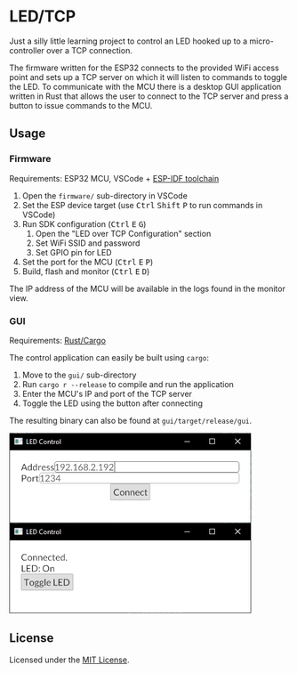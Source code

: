# LED/TCP

Just a silly little learning project to control an LED hooked up to a micro-controller
over a TCP connection.

The firmware written for the ESP32 connects to the provided WiFi access point and sets
up a TCP server on which it will listen to commands to toggle the LED.
To communicate with the MCU there is a desktop GUI application written in Rust
that allows the user to connect to the TCP server and press a button to issue commands to the MCU.

## Usage

### Firmware

Requirements: ESP32 MCU, VSCode + [ESP-IDF toolchain]

1. Open the `firmware/` sub-directory in VSCode
2. Set the ESP device target (use <kbd>Ctrl</kbd> <kbd>Shift</kbd> <kbd>P</kbd> to run commands in VSCode)
3. Run SDK configuration (<kbd>Ctrl</kbd> <kbd>E</kbd> <kbd>G</kbd>)
    1. Open the "LED over TCP Configuration" section
    2. Set WiFi SSID and password
    3. Set GPIO pin for LED
4. Set the port for the MCU (<kbd>Ctrl</kbd> <kbd>E</kbd> <kbd>P</kbd>)
5. Build, flash and monitor (<kbd>Ctrl</kbd> <kbd>E</kbd> <kbd>D</kbd>)

The IP address of the MCU will be available in the logs found in the monitor view.

[ESP-IDF toolchain]: https://docs.espressif.com/projects/esp-idf/en/latest/esp32/get-started/vscode-setup.html

### GUI

Requirements: [Rust/Cargo]

The control application can easily be built using `cargo`:

1. Move to the `gui/` sub-directory
2. Run `cargo r --release` to compile and run the application
3. Enter the MCU's IP and port of the TCP server
4. Toggle the LED using the button after connecting

The resulting binary can also be found at `gui/target/release/gui`.

![screenshots of the gui control app](./app_screenshots.jpg)

[Rust/Cargo]: https://www.rust-lang.org/

## License

Licensed under the [MIT License](./LICENSE).
